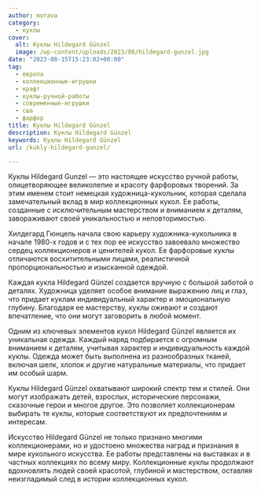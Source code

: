 ```yaml
---
author: morava
category:
  - куклы
cover:
  alt: Куклы Hildegard Günzel
  image: /wp-content/uploads/2023/08/hildegard-gunzel.jpg
date: "2023-08-15T15:23:02+00:00"
tag:
  - европа
  - коллекционные-игрушки
  - крафт
  - куклы-ручной-работы
  - современные-игрушки
  - сша
  - фарфор
title: Куклы Hildegard Günzel
description: Куклы Hildegard Günzel
keywords: Куклы Hildegard Günzel
url: /kukly-hildegard-gunzel/

---
```

Куклы Hildegard Gunzel — это настоящее искусство ручной работы, олицетворяющее великолепие и красоту фарфоровых творений. За этим именем стоит немецкая художница-кукольник, которая сделала замечательный вклад в мир коллекционных кукол. Ее работы, созданные с исключительным мастерством и вниманием к деталям, завораживают своей уникальностью и неповторимостью.

Хилдегард Гюнцель начала свою карьеру художника-кукольника в начале 1980-х годов и с тех пор ее искусство завоевало множество сердец коллекционеров и ценителей кукол. Ее фарфоровые куклы отличаются восхитительными лицами, реалистичной пропорциональностью и изысканной одеждой.

Каждая кукла Hildegard Günzel создается вручную с большой заботой о деталях. Художница уделяет особое внимание выражению лиц и глаз, что придает куклам индивидуальный характер и эмоциональную глубину. Благодаря ее мастерству, куклы оживают и создают впечатление, что они могут заговорить в любой момент.

Одним из ключевых элементов кукол Hildegard Günzel является их уникальная одежда. Каждый наряд подбирается с огромным вниманием к деталям, учитывая характер и индивидуальность каждой куклы. Одежда может быть выполнена из разнообразных тканей, включая шелк, хлопок и другие натуральные материалы, что придает им особый шарм.

Куклы Hildegard Günzel охватывают широкий спектр тем и стилей. Они могут изображать детей, взрослых, исторические персонажи, сказочные герои и многое другое. Это позволяет коллекционерам выбирать те куклы, которые соответствуют их предпочтениям и интересам.

Искусство Hildegard Günzel не только признано многими коллекционерами, но и удостоено множества наград и признания в мире кукольного искусства. Ее работы представлены на выставках и в частных коллекциях по всему миру. Коллекционные куклы продолжают вдохновлять людей своей красотой, глубиной и мастерством, оставляя неизгладимый след в истории коллекционных кукол.
